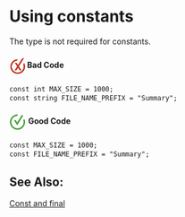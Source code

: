 # Using constants

The type is not required for constants.

<h4><img align="center" height="30" src="../img/BadCode.png"> Bad Code</h4>

```bal
const int MAX_SIZE = 1000;
const string FILE_NAME_PREFIX = "Summary";
```

<h4><img align="center" height="30" src="../img/GoodCode.png"> Good Code</h4>

```bal
const MAX_SIZE = 1000;
const FILE_NAME_PREFIX = "Summary";
```

## See Also:

[Const and final](https://ballerina.io/learn/language-basics/#const-and-final)
